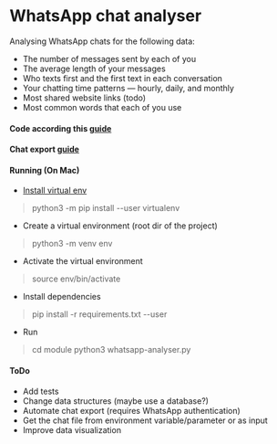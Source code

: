 # WhatsApp chat analyser   
Analysing WhatsApp chats for the following data:
* The number of messages sent by each of you
* The average length of your messages
* Who texts first and the first text in each conversation
* Your chatting time patterns — hourly, daily, and monthly
* Most shared website links (todo)
* Most common words that each of you use

#### Code according this [guide](https://medium.com/better-programming/https-medium-com-nityeshagarwal-whatsapp-chat-analyser-a-guided-project-7d21e033109d)
  
#### Chat export [guide](https://www.guidingtech.com/export-whatsapp-chat-pdf/)  

  
#### Running (On Mac)  
* [Install virtual env](https://packaging.python.org/guides/installing-using-pip-and-virtual-environments) 
> python3 -m pip install --user virtualenv
* Create a virtual environment  (root dir of the project)
> python3 -m venv env
* Activate the virtual environment 
> source env/bin/activate
* Install dependencies 
> pip install -r requirements.txt --user
* Run 
> cd module 
> python3  whatsapp-analyser.py

#### ToDo
* Add tests
* Change data structures (maybe use a database?)
* Automate chat export (requires WhatsApp authentication)
* Get the chat file from environment variable/parameter or as input
* Improve data visualization